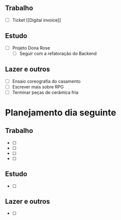 ## Trabalho
- [ ] Ticket [[Digital invoice]]
## Estudo
- [ ] Projeto Dona Rose
	- [ ] Seguir com a refatoração do Backend
## Lazer e outros
- [ ] Ensaio coreografia do casamento
- [ ] Escrever mais sobre RPG
- [ ] Terminar peças de cerâmica fria

# Planejamento dia seguinte
## Trabalho
- [ ] 
- [ ] 
- [ ] 
- [ ] 
## Estudo
- [ ] 
## Lazer e outros
- [ ] 

